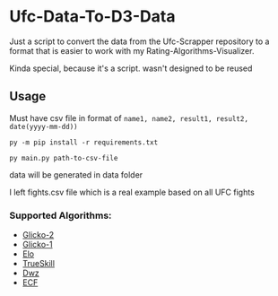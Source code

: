 # Ufc-Data-To-D3-Data

Just a script to convert the data from the Ufc-Scrapper repository to a format that is easier to work with my
Rating-Algorithms-Visualizer.

Kinda special, because it's a script. wasn't designed to be reused

## Usage

Must have csv file in format of
`name1, name2, result1, result2, date(yyyy-mm-dd))`

`py -m pip install -r requirements.txt`

`py main.py path-to-csv-file`

data will be generated in data folder

I left fights.csv file which is a real example based on all UFC fights

### Supported Algorithms:

- [Glicko-2](https://en.wikipedia.org/wiki/Glicko-2_rating_algorithm)
- [Glicko-1](https://en.wikipedia.org/wiki/Glicko-1_rating_algorithm)
- [Elo](https://en.wikipedia.org/wiki/Elo_rating_system)
- [TrueSkill](https://en.wikipedia.org/wiki/TrueSkill)
- [Dwz](https://en.wikipedia.org/wiki/Dwz_rating_system)
- [ECF](https://en.wikipedia.org/wiki/ECF_grading_system)

